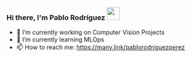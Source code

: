 ### Hi there, I'm Pablo Rodríguez <img src="https://raw.githubusercontent.com/MartinHeinz/MartinHeinz/master/wave.gif" width="30px">

- 🔭 I’m currently working on Computer Vision Projects
- 🌱 I’m currently learning MLOps
- 📫 How to reach me: https://many.link/pablorodriguezperez
